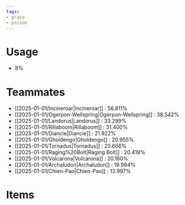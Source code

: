 ```yaml
---
tags:
- grass
- poison
---
```

# Usage
- 8%
# Teammates
- [[2025-01-01/Incineroar|Incineroar]] : 56.811%
- [[2025-01-01/Ogerpon-Wellspring|Ogerpon-Wellspring]] : 38.542%
- [[2025-01-01/Landorus|Landorus]] : 33.299%
- [[2025-01-01/Rillaboom|Rillaboom]] : 31.400%
- [[2025-01-01/Diancie|Diancie]] : 21.922%
- [[2025-01-01/Gholdengo|Gholdengo]] : 20.955%
- [[2025-01-01/Tornadus|Tornadus]] : 20.666%
- [[2025-01-01/Raging%20Bolt|Raging Bolt]] : 20.419%
- [[2025-01-01/Volcarona|Volcarona]] : 20.160%
- [[2025-01-01/Archaludon|Archaludon]] : 19.984%
- [[2025-01-01/Chien-Pao|Chien-Pao]] : 13.997%
# Items